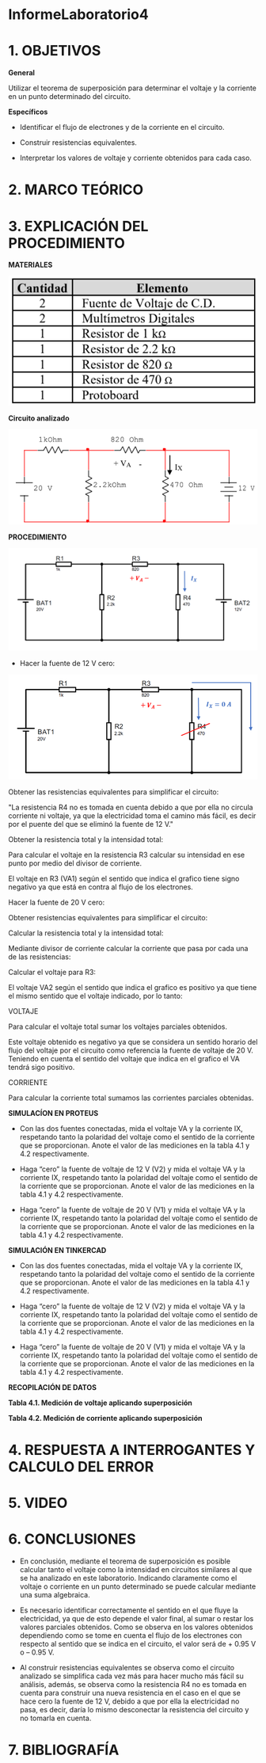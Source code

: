 # InformeLaboratorio4

# 1. OBJETIVOS

**General**

Utilizar el teorema de superposición para determinar el voltaje y la corriente en un punto determinado del circuito.

**Específicos**

- Identificar el flujo de electrones y de la corriente en el circuito.

- Construir resistencias equivalentes.

- Interpretar los valores de voltaje y corriente obtenidos para cada caso.

# 2. MARCO TEÓRICO

# 3. EXPLICACIÓN DEL PROCEDIMIENTO

**MATERIALES**

![](https://github.com/bavargas5/InformeLaboratorio4/blob/main/IMG%20BV/w1.png)

**Circuito analizado**

![](https://github.com/bavargas5/InformeLaboratorio4/blob/main/IMG%20BV/w2.png)

**PROCEDIMIENTO**

![](https://github.com/bavargas5/InformeLaboratorio4/blob/main/IMG%20BV/w3.png)

- Hacer la fuente de 12 V cero:


![](https://github.com/bavargas5/InformeLaboratorio4/blob/main/IMG%20BV/w4.png)

Obtener las resistencias equivalentes para simplificar el circuito:

"La resistencia R4 no es tomada en cuenta debido a que por ella no circula corriente ni voltaje, ya que la electricidad toma el camino más fácil, es decir por el puente del que se eliminó la fuente de 12 V."

Obtener la resistencia total y la intensidad total: 

Para calcular el voltaje en la resistencia R3 calcular su intensidad en ese punto por medio del divisor de corriente.

El voltaje en R3 (VA1) según el sentido que indica el grafico tiene signo negativo ya que está en contra al flujo de los electrones.  

Hacer la fuente de 20 V cero:

Obtener resistencias equivalentes para simplificar el circuito:

Calcular la resistencia total y la intensidad total:

Mediante divisor de corriente calcular la corriente que pasa por cada una de las resistencias:

Calcular el voltaje para R3:

El voltaje VA2 según el sentido que indica el grafico es positivo ya que tiene el mismo sentido que el voltaje indicado, por lo tanto:

VOLTAJE

Para calcular el voltaje total sumar los voltajes parciales obtenidos.

Este voltaje obtenido es negativo ya que se considera un sentido horario del flujo del voltaje por el circuito como referencia la fuente de voltaje de 20 V. Teniendo en cuenta el sentido del voltaje que indica en el grafico el VA tendrá sigo positivo.

CORRIENTE

Para calcular la corriente total sumamos las corrientes parciales obtenidas.

**SIMULACÍON EN PROTEUS**

- Con las dos fuentes conectadas, mida el voltaje VA y la corriente IX, respetando
tanto la polaridad del voltaje como el sentido de la corriente que se proporcionan. Anote
el valor de las mediciones en la tabla 4.1 y 4.2 respectivamente.

- Haga “cero” la fuente de voltaje de 12 V (V2) y mida el voltaje VA y la corriente
IX, respetando tanto la polaridad del voltaje como el sentido de la corriente que se
proporcionan. Anote el valor de las mediciones en la tabla 4.1 y 4.2 respectivamente.

- Haga “cero” la fuente de voltaje de 20 V (V1) y mida el voltaje VA y la corriente
IX, respetando tanto la polaridad del voltaje como el sentido de la corriente que se
proporcionan. Anote el valor de las mediciones en la tabla 4.1 y 4.2 respectivamente.

**SIMULACIÓN EN TINKERCAD**

- Con las dos fuentes conectadas, mida el voltaje VA y la corriente IX, respetando
tanto la polaridad del voltaje como el sentido de la corriente que se proporcionan. Anote
el valor de las mediciones en la tabla 4.1 y 4.2 respectivamente.

- Haga “cero” la fuente de voltaje de 12 V (V2) y mida el voltaje VA y la corriente
IX, respetando tanto la polaridad del voltaje como el sentido de la corriente que se
proporcionan. Anote el valor de las mediciones en la tabla 4.1 y 4.2 respectivamente.

- Haga “cero” la fuente de voltaje de 20 V (V1) y mida el voltaje VA y la corriente
IX, respetando tanto la polaridad del voltaje como el sentido de la corriente que se
proporcionan. Anote el valor de las mediciones en la tabla 4.1 y 4.2 respectivamente.

**RECOPILACIÓN DE DATOS**

**Tabla 4.1. Medición de voltaje aplicando superposición**

**Tabla 4.2. Medición de corriente aplicando superposición**


# 4. RESPUESTA A INTERROGANTES Y CALCULO DEL ERROR


# 5. VIDEO

# 6. CONCLUSIONES

- En conclusión, mediante el teorema de superposición es posible calcular tanto el voltaje como la intensidad en circuitos similares al que se ha analizado en este laboratorio. Indicando claramente como el voltaje o corriente en un punto determinado se puede calcular mediante una suma algebraica.

- Es necesario identificar correctamente el sentido en el que fluye la electricidad, ya que de esto depende el valor final, al sumar o restar los valores parciales obtenidos. Como se observa en los valores obtenidos dependiendo como se tome en cuenta el flujo de los electrones con respecto al sentido que se indica en el circuito, el valor será de + 0.95 V o – 0.95 V.

- Al construir resistencias equivalentes se observa como el circuito analizado se simplifica cada vez más para hacer mucho más fácil su análisis, además, se observa como la resistencia R4 no es tomada en cuenta para construir una nueva resistencia en el caso en el que se hace cero la fuente de 12 V, debido a que por ella la electricidad no pasa, es decir, daría lo mismo desconectar la resistencia del circuito y no tomarla en cuenta. 


# 7. BIBLIOGRAFÍA
